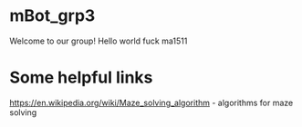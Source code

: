 # mBot_grp3

Welcome to our group!
Hello world 
fuck ma1511
# Some helpful links
https://en.wikipedia.org/wiki/Maze_solving_algorithm - algorithms for maze solving 
